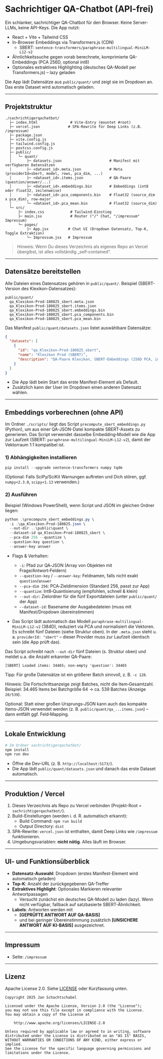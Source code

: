 # Sachrichtiger QA-Chatbot (API-frei)

Ein schlanker, sachrichtiger QA-Chatbot für den Browser. Keine Server-LLMs, keine API-Keys. Die App nutzt:

- React + Vite + Tailwind CSS
- In-Browser Embeddings via Transformers.js (CDN)
  - SBERT: `sentence-transformers/paraphrase-multilingual-MiniLM-L12-v2`
- Ähnlichkeitssuche gegen vorab berechnete, komprimierte QA-Embeddings (PCA 256D, optional int8)
- Optionales extraktives Highlighting (deutsches QA-Modell per Transformers.js) – lazy geladen

Die App lädt Datensätze aus `public/quant/` und zeigt sie im Dropdown an. Das erste Dataset wird automatisch geladen.

---

## Projektstruktur

```
./sachrichtigerqachatbot/
  ├─ index.html               # Vite-Entry (mountet #root)
  ├─ vercel.json             # SPA-Rewrite für Deep Links (z.B. /impressum)
  ├─ package.json
  ├─ vite.config.js
  ├─ tailwind.config.js
  ├─ postcss.config.js
  ├─ public/
  │   └─ quant/
  │       ├─ datasets.json                      # Manifest mit verfügbaren Datensätzen
  │       ├─ <dataset_id>.meta.json             # Meta (providerId=sbert, model, rows, pca_dim, ...)
  │       ├─ <dataset_id>.items.json            # QA-Paare (question/answer/...)
  │       ├─ <dataset_id>.embeddings.bin        # Embeddings (int8 oder float32, zeilenweise)
  │       ├─ <dataset_id>.pca_components.bin    # Float32 (source_dim x pca_dim), row-major
  │       └─ <dataset_id>.pca_mean.bin          # Float32 (source_dim)
  └─ src/
      ├─ index.css            # Tailwind-Einstieg
      ├─ main.jsx             # Router ("/" Chat, "/impressum" Impressum)
      └─ pages/
          ├─ App.jsx         # Chat UI (Dropdown Datensatz, Top-K, Toggle Extraktion)
          └─ Impressum.jsx   # Impressum
```

> Hinweis: Wenn Du dieses Verzeichnis als eigenes Repo an Vercel übergibst, ist alles vollständig „self‑contained“. 

---

## Datensätze bereitstellen

Alle Dateien eines Datensatzes gehören in `public/quant/`. Beispiel (SBERT-Version des Klexikon-Datensatzes):

```
public/quant/
  qa_Klexikon-Prod-180825_sbert.meta.json
  qa_Klexikon-Prod-180825_sbert.items.json
  qa_Klexikon-Prod-180825_sbert.embeddings.bin
  qa_Klexikon-Prod-180825_sbert.pca_components.bin
  qa_Klexikon-Prod-180825_sbert.pca_mean.bin
```

Das Manifest `public/quant/datasets.json` listet auswählbare Datensätze:

```json
{
  "datasets": [
    {
      "id": "qa_Klexikon-Prod-180825_sbert",
      "name": "Klexikon Prod (SBERT)",
      "description": "QA-Paare Klexikon, SBERT-Embeddings (256D PCA, int8)"
    }
  ]
}
```

- Die App lädt beim Start das erste Manifest-Element als Default.
- Zusätzlich kann der User im Dropdown einen anderen Datensatz wählen.

---

## Embeddings vorberechnen (ohne API)

Im Ordner `./scripts/` liegt das Script `precompute_sbert_embeddings.py` (Python), um aus einer QA-JSON-Datei kompakte SBERT-Assets zu generieren. Das Script verwendet dasselbe Embedding‑Modell wie die App zur Laufzeit (SBERT: `paraphrase-multilingual-MiniLM-L12-v2`), damit der Vektorraum 1:1 kompatibel ist.

### 1) Abhängigkeiten installieren

```powershell
pip install --upgrade sentence-transformers numpy tqdm
```

(Optional: Falls SciPy/SciKit Warnungen auftreten und Dich stören, ggf. `numpy<2.3.0`, `scipy<1.13` verwenden.)

### 2) Ausführen

Beispiel (Windows PowerShell), wenn Script und JSON im gleichen Ordner liegen:

```powershell
python .\precompute_sbert_embeddings.py \
  -i .\qa_Klexikon-Prod-180825.json \
  --out-dir ..\public\quant \
  --dataset-id qa_Klexikon-Prod-180825_sbert \
  --pca-dim 256 --quantize \
  --question-key question \
  --answer-key answer
```

- Flags & Verhalten:
  - `-i`: Pfad zur QA‑JSON (Array von Objekten mit Frage/Antwort‑Feldern)
  - `--question-key` / `--answer-key`: Feldnamen, falls nicht exakt `question`/`answer`
  - `--pca-dim 256`: PCA‑Zieldimension (Standard 256, passt zur App)
  - `--quantize`: Int8‑Quantisierung (empfohlen, schnell & klein)
  - `--out-dir`: Zielordner für die fünf Exportdateien (unter `public/quant/` der App)
  - `--dataset-id`: Basename der Ausgabedateien (muss mit Manifest/Dropdown übereinstimmen)

- Das Script lädt automatisch das Modell `paraphrase-multilingual-MiniLM-L12-v2` (384D), reduziert via PCA und normalisiert die Vektoren. Es schreibt fünf Dateien (siehe Struktur oben). In der `.meta.json` steht u. a. `providerId: "sbert"` – dieser Provider muss zur Laufzeit identisch sein (die App prüft das).

Das Script schreibt nach `--out-dir` fünf Dateien (s. Struktur oben) und meldet u.a. die Anzahl erkannter QA-Paare:

```
[SBERT] Loaded items: 34465; non-empty 'question': 34465
```

Tipp: Für große Datensätze ist ein größerer Batch sinnvoll, z. B. `-c 128`.

Hinweis: Die Fortschrittsanzeige zeigt Batches, nicht die Item‑Gesamtzahl. Beispiel: 34.465 Items bei Batchgröße 64 → ca. 539 Batches (Anzeige `20/539`).

Optional: Statt einer großen Ursprungs‑JSON kann auch das kompakte Items‑JSON verwendet werden (z. B. `public/quant/qa_...items.json`) – dann entfällt ggf. Feld‑Mapping.

---

## Lokale Entwicklung

```bash
# Im Ordner sachrichtigerqachatbot/
npm install
npm run dev
```

- Öffne die Dev-URL (z. B. `http://localhost:5173/`).
- Die App lädt `public/quant/datasets.json` und danach das erste Dataset automatisch.

---

## Produktion / Vercel

1. Dieses Verzeichnis als Repo zu Vercel verbinden (Projekt-Root = `sachrichtigerqachatbot/`).
2. Build-Einstellungen (werden i. d. R. automatisch erkannt):
   - Build Command: `npm run build`
   - Output Directory: `dist`
3. SPA-Rewrite: `vercel.json` ist enthalten, damit Deep Links wie `/impressum` funktionieren.
4. Umgebungsvariablen: **nicht nötig**. Alles läuft im Browser.

---

## UI- und Funktionsüberblick

- **Datensatz-Auswahl**: Dropdown (erstes Manifest-Element wird automatisch geladen)
- **Top-K**: Anzahl der zurückgegebenen QA-Treffer
- **Extraktives Highlight**: Optionales Markieren relevanter Antwortpassagen
  - Versucht zunächst ein deutsches QA-Modell zu laden (lazy). Wenn nicht verfügbar, fallback auf satzbasierte SBERT-Ähnlichkeit.
- **Labels**: Antworten werden mit
  - **[GEPRÜFTE ANTWORT AUF QA-BASIS]**
  - und bei geringer Übereinstimmung zusätzlich **[UNSICHERE ANTWORT AUF KI-BASIS]** ausgezeichnet.

---

## Impressum

- Seite: `/impressum`

---

## Lizenz

Apache License 2.0. Siehe [LICENSE](https://www.apache.org/licenses/LICENSE-2.0) oder Kurzfassung unten.

```
Copyright 2025 Jan Schachtschabel

Licensed under the Apache License, Version 2.0 (the "License");
you may not use this file except in compliance with the License.
You may obtain a copy of the License at

    http://www.apache.org/licenses/LICENSE-2.0

Unless required by applicable law or agreed to in writing, software
distributed under the License is distributed on an "AS IS" BASIS,
WITHOUT WARRANTIES OR CONDITIONS OF ANY KIND, either express or implied.
See the License for the specific language governing permissions and
limitations under the License.
```

